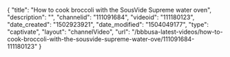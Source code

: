 {
    "title": "How to cook broccoli with the SousVide Supreme water oven",
    "description": "",
    "channelid": "111091684",
    "videoid": "111180123",
    "date_created": "1502923921",
    "date_modified": "1504049177",
    "type": "captivate",
    "layout": "channelVideo",
    "url": "\/bbbusa-latest-videos\/how-to-cook-broccoli-with-the-sousvide-supreme-water-ove\/111091684-111180123"
}